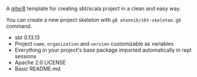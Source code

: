 A [giter8](https://github.com/n8han/giter8) template for creating sbt/scala project in a clean and easy way.

You can create a new project skeleton with `g8 atennik/sbt-skeleton.g8` command.

* sbt 0.13.13
* Project `name`, `organization` and `version` customizable as variables
* Everything in your project's base package imported automatically in repl sessions
* Apache 2.0 LICENSE
* Basic README.md

